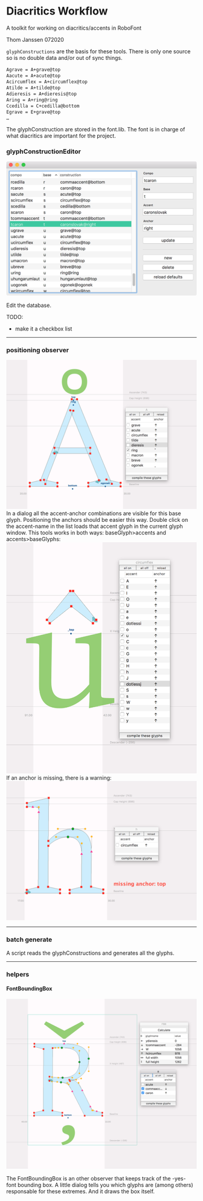 # Diacritics Workflow
A toolkit for working on diacritics/accents in RoboFont

Thom Janssen 072020


`glyphConstructions` are the basis for these tools. There is only one source so is no double data and/or out of sync things.

```
Agrave = A+grave@top
Aacute = A+acute@top
Acircumflex = A+circumflex@top
Atilde = A+tilde@top
Adieresis = A+dieresis@top
Aring = A+ring@ring
Ccedilla = C+cedilla@bottom
Egrave = E+grave@top
…
```

The glyphConstruction are stored in the font.lib. The font is in charge of what diacritics are important for the project.

### glyphConstructionEditor

![screenshot](images/screenGlyphConstrEditor.png)

Edit the database.

TODO:
  - make it a checkbox list

---

### positioning observer

![screenshot](images/screen_Aring.png)
In a dialog all the accent-anchor combinations are visible for this base glyph. Positioning the anchors should be easier this way. Double click on the accent-name in the list loads that accent glyph in the current glyph window. This tools works in both ways: baseGlyph>accents and accents>baseGlyphs:
![screenshot](images/screenAccent2baseGlyph.png)
If an anchor is missing, there is a warning:
![screenshot](images/screen_missingAnchor.png)

---

###  batch generate

A script reads the glyphConstructions and generates all the glyphs.

---

### helpers

#### FontBoundingBox

![screenshot](images/screen_fbb.png)

The FontBoundingBox is an other observer that keeps track of the -yes- font bounding box. A little dialog tells you which glyphs are (among others) responsable for these extremes. And it draws the box itself.
